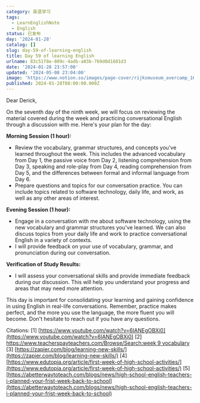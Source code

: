 ```yaml
---
category: 英语学习
tags:
  - LearnEnglishNote
  - English
status: 已发布
day: '2024-01-28'
catalog: []
slug: day-59-of-learning-english
title: Day 59 of learning English
urlname: 83c51f8e-809c-4adb-a03b-769d0d1601d3
date: '2024-01-28 23:57:00'
updated: '2024-05-08 23:04:00'
image: 'https://www.notion.so/images/page-cover/rijksmuseum_avercamp_1620.jpg'
published: 2024-01-28T08:00:00.000Z
---
```


Dear Derick,


On the seventh day of the ninth week, we will focus on reviewing the material covered during the week and practicing conversational English through a discussion with me. Here's your plan for the day:


**Morning Session (1 hour):**

- Review the vocabulary, grammar structures, and concepts you've learned throughout the week. This includes the advanced vocabulary from Day 1, the passive voice from Day 2, listening comprehension from Day 3, speaking and role-play from Day 4, reading comprehension from Day 5, and the differences between formal and informal language from Day 6.
- Prepare questions and topics for our conversation practice. You can include topics related to software technology, daily life, and work, as well as any other areas of interest.

**Evening Session (1 hour):**

- Engage in a conversation with me about software technology, using the new vocabulary and grammar structures you've learned. We can also discuss topics from your daily life and work to practice conversational English in a variety of contexts.
- I will provide feedback on your use of vocabulary, grammar, and pronunciation during our conversation.

**Verification of Study Results:**

- I will assess your conversational skills and provide immediate feedback during our discussion. This will help you understand your progress and areas that may need more attention.

This day is important for consolidating your learning and gaining confidence in using English in real-life conversations. Remember, practice makes perfect, and the more you use the language, the more fluent you will become. Don't hesitate to reach out if you have any questions.


Citations:
[1] [https://www.youtube.com/watch?v=6IANEgOBXi0](https://www.youtube.com/watch?v=6IANEgOBXi0)
[2] [https://www.teacherspayteachers.com/Browse/Search:week 9 vocabulary](https://www.teacherspayteachers.com/Browse/Search:week%209%20vocabulary)
[3] [https://zapier.com/blog/learning-new-skills/](https://zapier.com/blog/learning-new-skills/)
[4] [https://www.edutopia.org/article/first-week-of-high-school-activities/](https://www.edutopia.org/article/first-week-of-high-school-activities/)
[5] [https://abetterwaytoteach.com/blogs/news/high-school-english-teachers-i-planned-your-frist-week-back-to-school](https://abetterwaytoteach.com/blogs/news/high-school-english-teachers-i-planned-your-frist-week-back-to-school)

